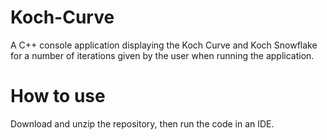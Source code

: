 # Koch-Curve
A C++ console application displaying the Koch Curve and Koch Snowflake for a number of iterations given by the user when running the application.

# How to use
Download and unzip the repository, then run the code in an IDE.
